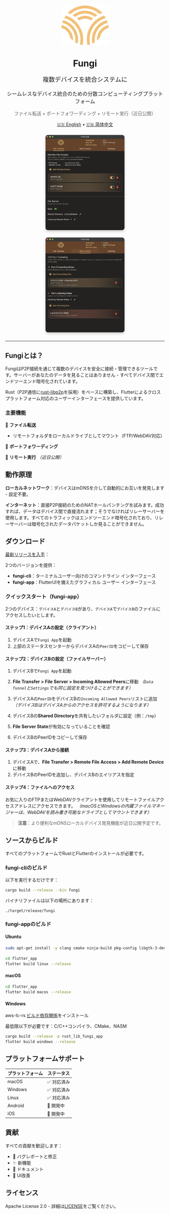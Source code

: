 <h1 align="center">
  <br>
  <a href="https://github.com/enbop/fungi"><img src="https://raw.githubusercontent.com/enbop/fungi/master/assets/FullLogo_Transparent_NoBuffer.png" alt="Fungi logo" title="Fungi logo" width="150"></a>
  <br>
  <br>
  Fungi
  <br>
</h1>

<p align="center" style="font-size: 1.2rem;">複数デバイスを統合システムに</p>
<p align="center" style="font-size: 1rem;">シームレスなデバイス統合のための分散コンピューティングプラットフォーム</p>
<p align="center" style="font-size: 0.9rem; color: #666;">ファイル転送 • ポートフォワーディング • リモート実行（近日公開）</p>

<p align="center">
  <a href="../README.md">🇺🇸 English</a> •
  <a href="README_zh.md">🇨🇳 简体中文</a>
</p>

<div align="center">
  <img src="../assets/fungi-home-file-transfer.png" alt="File Transfer Interface" width="250" style="margin: 10px; border-radius: 8px; box-shadow: 0 4px 8px rgba(0,0,0,0.2);">
  <img src="../assets/fungi-data-tunnel.png" alt="Data Tunnel Interface" width="250" style="margin: 10px; border-radius: 8px; box-shadow: 0 4px 8px rgba(0,0,0,0.2);">
</div>

<hr/>

## Fungiとは？

FungiはP2P接続を通じて複数のデバイスを安全に接続・管理できるツールです。サーバーがあなたのデータを見ることはありません - すべてデバイス間でエンドツーエンド暗号化されています。

Rust（P2P通信に[rust-libp2p](https://github.com/libp2p/rust-libp2p)を採用）をベースに構築し、Flutterによるクロスプラットフォーム対応のユーザーインターフェースを提供しています。

### 主要機能

📁 **ファイル転送**
- リモートフォルダをローカルドライブとしてマウント（FTP/WebDAV対応）

🔗 **ポートフォワーディング** 

🔮 **リモート実行** *（近日公開）*

## 動作原理

**ローカルネットワーク**：デバイスはmDNSを介して自動的にお互いを発見します - 設定不要。

**インターネット**：直接P2P接続のためのNATホールパンチングを試みます。成功すれば、データはデバイス間で直接流れます；そうでなければリレーサーバーを使用します。すべてのトラフィックはエンドツーエンド暗号化されており、リレーサーバーは暗号化されたデータパケットしか見ることができません。

## ダウンロード
[最新リリースを入手](https://github.com/enbop/fungi/releases)：

2つのバージョンを提供：
- **fungi-cli**：ターミナルユーザー向けのコマンドライン インターフェース
- **fungi-app**：FlutterUIを備えたグラフィカル ユーザー インターフェース

### クイックスタート（fungi-app）

2つのデバイス：`デバイスA`と`デバイスB`があり、`デバイスA`で`デバイスB`のファイルにアクセスしたいとします。

#### ステップ1：デバイスAの設定（クライアント）
1. デバイスAで`Fungi App`を起動
2. 上部のステータスセンターからデバイスAの`PeerID`をコピーして保存

#### ステップ2：デバイスBの設定（ファイルサーバー）
1. デバイスBで`Fungi App`を起動
2. **File Transfer > File Server > Incoming Allowed Peers**に移動
   *（`Data Tunnel`と`Settings`でも同じ設定を見つけることができます）*
3. デバイスAの`PeerID`をデバイスBの`Incoming Allowed Peers`リストに追加
   *（デバイスBはデバイスAからのアクセスを許可するようになります）*

4. デバイスBの**Shared Directory**を共有したいフォルダに設定（例：`/tmp`）
5. **File Server State**が有効になっていることを確認
6. デバイスBのPeerIDをコピーして保存

#### ステップ3：デバイスAから接続
1. デバイスAで、**File Transfer > Remote File Access > Add Remote Device**に移動
2. デバイスBのPeerIDを追加し、デバイスBのエイリアスを指定

#### ステップ4：ファイルへのアクセス
お気に入りのFTPまたはWebDAVクライアントを使用してリモートファイルアクセスアドレスにアクセスできます。
*（macOSとWindowsの内蔵ファイルマネージャーは、WebDAVを読み書き可能なドライブとしてマウントできます）*

> **注意**：より便利なmDNSローカルデバイス発見機能が近日公開予定です。

## ソースからビルド

すべてのプラットフォームでRustとFlutterのインストールが必要です。

### fungi-cliのビルド

以下を実行するだけです：
```bash
cargo build --release --bin fungi
```
バイナリファイルは以下の場所にあります：
```
./target/release/fungi
```

### fungi-appのビルド

#### Ubuntu
```bash
sudo apt-get install -y clang cmake ninja-build pkg-config libgtk-3-dev

cd flutter_app
flutter build linux --release
```

#### macOS
```bash
cd flutter_app
flutter build macos --release
```

#### Windows

aws-lc-rs [ビルド依存関係](https://aws.github.io/aws-lc-rs/requirements/windows.html)をインストール

最低限以下が必要です：C/C++コンパイラ、CMake、NASM

```bash
cargo build --release -p rust_lib_fungi_app
flutter build windows --release
```

## プラットフォームサポート

| プラットフォーム | ステータス |
|----------|--------|
| macOS    | ✅ 対応済み |
| Windows  | ✅ 対応済み |
| Linux    | ✅ 対応済み |
| Android  | 🚧 開発中 |
| iOS      | 🚧 開発中 |

## 貢献

すべての貢献を歓迎します：
- 🐛 バグレポートと修正
- ✨ 新機能
- 📖 ドキュメント
- 🎨 UI改善

## ライセンス

Apache License 2.0 - 詳細は[LICENSE](../LICENSE)をご覧ください。
